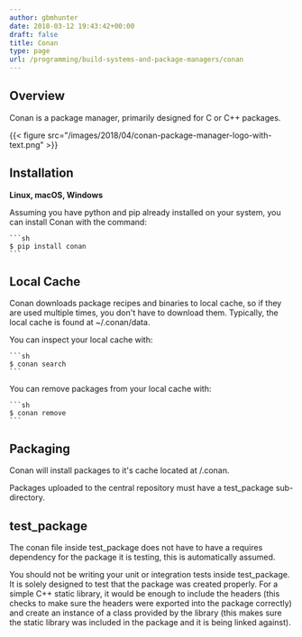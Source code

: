 ```yaml
---
author: gbmhunter
date: 2018-03-12 19:43:42+00:00
draft: false
title: Conan
type: page
url: /programming/build-systems-and-package-managers/conan
---
```


## Overview

Conan is a package manager, primarily designed for C or C++ packages.

{{< figure src="/images/2018/04/conan-package-manager-logo-with-text.png"   >}}

## Installation

**Linux, macOS, Windows**

Assuming you have python and pip already installed on your system, you can install Conan with the command:

    ```sh
    $ pip install conan
    ```

## Local Cache

Conan downloads package recipes and binaries to local cache, so if they are used multiple times, you don't have to download them. Typically, the local cache is found at ~/.conan/data.

You can inspect your local cache with:

    ```sh    
    $ conan search
    ```

You can remove packages from your local cache with:

    ```sh    
    $ conan remove
    ```

## Packaging

Conan will install packages to it's cache located at <user home directory>/.conan.

Packages uploaded to the central repository must have a test_package sub-directory.

## test_package

The conan file inside test_package does not have to have a requires dependency for the package it is testing, this is automatically assumed.

You should not be writing your unit or integration tests inside test_package. It is solely designed to test that the package was created properly. For a simple C++ static library, it would be enough to include the headers (this checks to make sure the headers were exported into the package correctly) and create an instance of a class provided by the library (this makes sure the static library was included in the package and it is being linked against).
